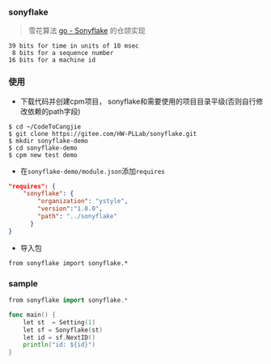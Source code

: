 ### sonyflake
>雪花算法 [go - Sonyflake](https://github.com/sony/sonyflake) 的仓颉实现

    39 bits for time in units of 10 msec
     8 bits for a sequence number
    16 bits for a machine id

### 使用
- 下载代码并创建cpm项目， sonyflake和需要使用的项目目录平级(否则自行修改依赖的path字段)
```shell
$ cd ~/CodeToCangjie
$ git clone https://gitee.com/HW-PLLab/sonyflake.git
$ mkdir sonyflake-demo
$ cd sonyflake-demo
$ cpm new test demo
```
- 在`sonyflake-demo/module.json`添加`requires`
```json
"requires": {
	"sonyflake": {
		"organization": "ystyle",
		"version":"1.0.0",
		"path": "../sonyflake"
	  }
}
```
- 导入包
```cj
from sonyflake import sonyflake.*
```

### sample
```go
from sonyflake import sonyflake.*

func main() {
    let st  = Setting(1)
    let sf = Sonyflake(st)
    let id = sf.NextID()
    println("id: ${id}")
}
```